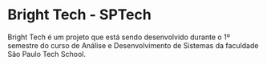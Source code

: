 # Bright Tech - SPTech
Bright Tech é um projeto que está sendo desenvolvido durante o 1º semestre do curso de Análise e Desenvolvimento de Sistemas da faculdade São Paulo Tech School.
